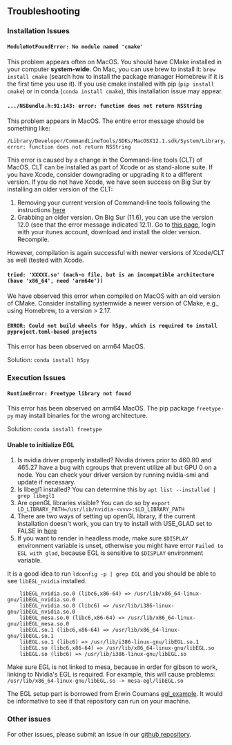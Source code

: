 
## Troubleshooting

### Installation Issues

#### ```ModuleNotFoundError: No module named 'cmake'```

This problem appears often on MacOS. You should have CMake installed in your computer **system-wide**. On Mac, you can use brew to install it: ``brew install cmake`` (search how to install the package manager Homebrew if it is the first time you use it). If you use cmake installed with pip (`pip install cmake`) or in conda (`conda install cmake`), this installation issue may appear.

#### `.../NSBundle.h:91:143: error: function does not return NSString`

This problem appears in MacOS. The entire error message should be something like: 
```
/Library/Developer/CommandLineTools/SDKs/MacOSX12.1.sdk/System/Library/Frameworks/Foundation.framework/Headers/NSBundle.h:91:143: error: function does not return NSString
```

This error is caused by a change in the Command-line tools (CLT) of MacOS. CLT can be installed as part of Xcode or as stand-alone suite. If you have Xcode, consider downgrading or upgrading it to a different version. If you do not have Xcode, we have seen success on Big Sur by installing an older version of the CLT:
1. Removing your current version of Command-line tools following the instructions [here](https://mac.install.guide/commandlinetools/6.html)
2. Grabbing an older version. On Big Sur (11.6), you can use the version 12.0 (see that the error message indicated 12.1). Go to [this page](https://developer.apple.com/download/all/?q=command%20line%20tools), login with your itunes account, download and install the older version. Recompile.

However, compilation is again successful with newer versions of Xcode/CLT as well (tested with Xcode.

#### `tried: 'XXXXX.so' (mach-o file, but is an incompatible architecture (have 'x86_64', need 'arm64e'))`

We have observed this error when compiled on MacOS with an old version of CMake. Consider installing systemwide a newer version of CMake, e.g., using Homebrew, to a version > 2.17.

#### `ERROR: Could not build wheels for h5py, which is required to install pyproject.toml-based projects`

This error has been observed on arm64 MacOS. 

Solution: `conda install h5py`

### Execution Issues

#### `RuntimeError: Freetype library not found`

This error has been observed on arm64 MacOS. The pip package `freetype-py` may install binaries for the wrong architecture. 

Solution: `conda install freetype`

#### Unable to initialize EGL

1. Is nvidia driver properly installed? Nvidia drivers prior to 460.80 and 465.27 have a bug with cgroups that prevent utilize all but GPU 0 on a node. You can check your driver version by running nvidia-smi and update if necessary.
2. Is libegl1 installed? You can determine this by `apt list --installed | grep libegl1`
3. Are openGL libraries visible? You can do so by
`export LD_LIBRARY_PATH=/usr/lib/nvidia-<vvv>:$LD_LIBRARY_PATH`
4. There are two ways of setting up openGL library, if the current installation doesn't work, you can try to install with USE_GLAD set to FALSE in [here](https://github.com/StanfordVL/iGibson/blob/master/igibson/render/CMakeLists.txt)
5. If you want to render in headless mode, make sure `$DISPLAY` environment variable is unset, otherwise you might have error `Failed to EGL with glad`, because EGL is sensitive to `$DISPLAY` environment variable.

It is a good idea to run `ldconfig -p | grep EGL` and you should be able to see `libEGL_nvidia` installed.

```
	libEGL_nvidia.so.0 (libc6,x86-64) => /usr/lib/x86_64-linux-gnu/libEGL_nvidia.so.0
	libEGL_nvidia.so.0 (libc6) => /usr/lib/i386-linux-gnu/libEGL_nvidia.so.0
	libEGL_mesa.so.0 (libc6,x86-64) => /usr/lib/x86_64-linux-gnu/libEGL_mesa.so.0
	libEGL.so.1 (libc6,x86-64) => /usr/lib/x86_64-linux-gnu/libEGL.so.1
	libEGL.so.1 (libc6) => /usr/lib/i386-linux-gnu/libEGL.so.1
	libEGL.so (libc6,x86-64) => /usr/lib/x86_64-linux-gnu/libEGL.so
	libEGL.so (libc6) => /usr/lib/i386-linux-gnu/libEGL.so
```

Make sure EGL is not linked to mesa, because in order for gibson to work, linking to Nvidia's EGL is required. For example, this will cause problems: `/usr/lib/x86_64-linux-gnu/libEGL.so -> mesa-egl/libEGL.so`

The EGL setup part is borrowed from Erwin Coumans [egl_example](https://github.com/erwincoumans/egl_example). It would be informative to see if that repository can run on your machine.

### Other issues
For other issues, please submit an issue in our [github repository](https://github.com/StanfordVL/iGibson/issues). 

